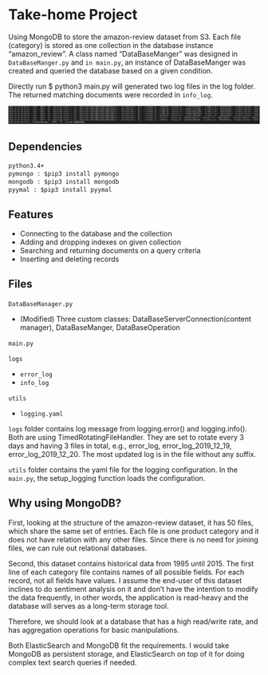 # Take-home Project
Using MongoDB to store the amazon-review dataset from S3. Each file (category) is stored as one collection in the database instance “amazon_review”. A class named “DataBaseManger” was designed in `DataBaseManger.py` and `in main.py`, an instance of DataBaseManger was created and queried the database based on a given condition. 

Directly run $ python3 main.py will generated two log files in the log folder. The returned matching documents were recorded in `info_log`.

<img src="result.JPG" alt="result_in_info_log"  />

## Dependencies
```
python3.4+ 
pymongo : $pip3 install pymongo	
mongodb : $pip3 install mongodb
pyymal : $pip3 install pyymal
```
## Features
- Connecting to the database and the collection
- Adding and dropping indexes on given collection
- Searching and returning documents on a query criteria
- Inserting and deleting records

## Files
`DataBaseManager.py`

- (Modified) Three custom classes: DataBaseServerConnection(content manager), DataBaseManger, DataBaseOperation

`main.py`

`logs`

   - `error_log`
   - `info_log`

`utils`

  - `logging.yaml`

`logs` folder contains log message from logging.error() and logging.info(). Both are using TimedRotatingFileHandler. They are set to rotate every 3 days and having 3 files in total, e.g., error_log, error_log_2019_12_19, error_log_2019_12_20. The most updated log is in the file without any suffix.

`utils` folder contains the yaml file for the logging configuration. In the ` main.py`, the setup_logging function loads the configuration.



## Why using MongoDB? 

First, looking at the structure of the amazon-review dataset, it has 50 files, which share the same set of entries. Each file is one product category and it does not have relation with any other files. Since there is no need for joining files, we can rule out relational databases.

Second, this dataset contains historical data from 1995 until 2015. The first line of each category file contains names of all possible fields. For each record, not all fields have values. I assume  the end-user of this dataset inclines to do sentiment analysis on it and don’t have the intention to modify the data frequently, in other words, the application is read-heavy and the database will serves as a long-term storage tool. 

Therefore, we should look at a database that has a high read/write rate, and has aggregation operations for basic manipulations.

Both ElasticSearch and MongoDB fit the requirements. I would take MongoDB as persistent storage, and ElasticSearch on top of it for doing complex text search queries if needed.

